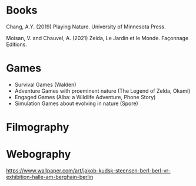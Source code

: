 # Books

Chang, A.Y. (2019) Playing Nature. University of Minnesota Press.

Moisan, V. and Chauvel, A. (2021) Zelda, Le Jardin et le Monde. Façonnage Editions.

# Games

- Survival Games (Walden)
- Adventure Games with proeminent nature (The Legend of Zelda, Okami)
- Engaged Games (Alba: a Wildlife Adventure, Phone Story)
- Simulation Games about evolving in nature (Spore)


# Filmography


# Webography

https://www.wallpaper.com/art/jakob-kudsk-steensen-berl-berl-vr-exhibition-halle-am-berghain-berlin
